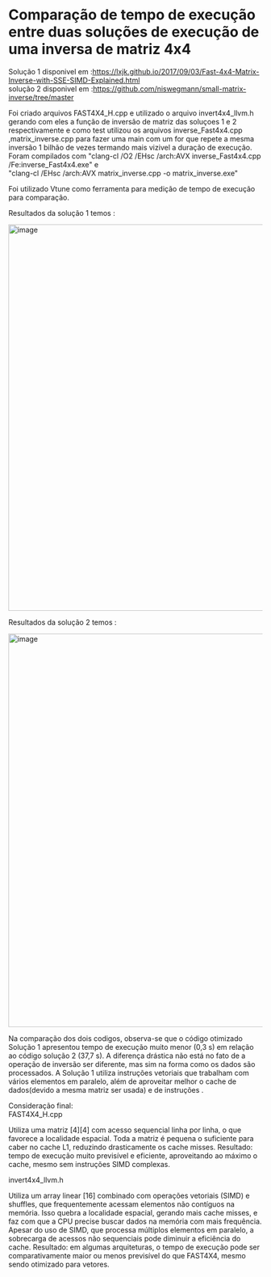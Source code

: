 # Comparação de tempo de execução entre duas soluções de execução de uma inversa de matriz 4x4 
Solução 1 disponivel em :https://lxjk.github.io/2017/09/03/Fast-4x4-Matrix-Inverse-with-SSE-SIMD-Explained.html  
solução 2 disponivel em :https://github.com/niswegmann/small-matrix-inverse/tree/master  

Foi criado arquivos FAST4X4_H.cpp e utilizado o arquivo invert4x4_llvm.h gerando com eles a função de inversão de matriz das soluçoes 1 e 2 respectivamente e como test utilizou os arquivos inverse_Fast4x4.cpp ,matrix_inverse.cpp para fazer uma main com um for que repete a mesma inversão 1 bilhão de vezes termando mais vizivel a duração de execução.   
Foram compilados com "clang-cl /O2 /EHsc /arch:AVX inverse_Fast4x4.cpp /Fe:inverse_Fast4x4.exe" e  
"clang-cl /EHsc /arch:AVX matrix_inverse.cpp -o matrix_inverse.exe"   
      
Foi utilizado Vtune como ferramenta para medição de tempo de execução para comparação.
    
     
     
Resultados da solução 1 temos :   
     
    


<img width="1161" height="765" alt="image" src="https://github.com/user-attachments/assets/91955cb3-aa6c-4eab-a8fd-d25ead6df4bc" />

Resultados da solução 2 temos :   



       
<img width="1156" height="779" alt="image" src="https://github.com/user-attachments/assets/52b7185d-e708-46fd-87b7-69784f455542" />


Na comparação dos dois codigos, observa-se que o código otimizado Solução 1 apresentou tempo de execução muito menor (0,3 s) em relação ao código solução 2 (37,7 s). A diferença drástica não está no fato de a operação de inversão ser diferente, mas sim na forma como os dados são processados. A Solução 1 utiliza instruções vetoriais que trabalham com vários elementos em paralelo, além de aproveitar melhor o cache de dados(devido a mesma matriz ser usada) e de instruções .  

Consideração final:  
FAST4X4_H.cpp

Utiliza uma matriz [4][4] com acesso sequencial linha por linha, o que favorece a localidade espacial.
Toda a matriz é pequena o suficiente para caber no cache L1, reduzindo drasticamente os cache misses.
Resultado: tempo de execução muito previsível e eficiente, aproveitando ao máximo o cache, mesmo sem instruções SIMD complexas.

invert4x4_llvm.h

Utiliza um array linear [16] combinado com operações vetoriais (SIMD) e shuffles, que frequentemente acessam elementos não contíguos na memória.
Isso quebra a localidade espacial, gerando mais cache misses, e faz com que a CPU precise buscar dados na memória com mais frequência.
Apesar do uso de SIMD, que processa múltiplos elementos em paralelo, a sobrecarga de acessos não sequenciais pode diminuir a eficiência do cache.
Resultado: em algumas arquiteturas, o tempo de execução pode ser comparativamente maior ou menos previsível do que FAST4X4, mesmo sendo otimizado para vetores.





